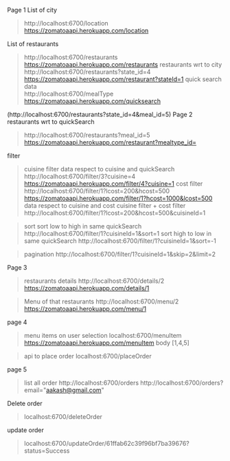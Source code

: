Page 1
List of city
> http://localhost:6700/location
> https://zomatoaapi.herokuapp.com/location

List of restaurants 
> http://localhost:6700/restaurants
> https://zomatoaapi.herokuapp.com/restaurants
restaurants wrt to city 
> http://localhost:6700/restaurants?state_id=4
> https://zomatoaapi.herokuapp.com/restaurant?stateId=1
quick search data  
> http://localhost:6700/mealType
> https://zomatoaapi.herokuapp.com/quicksearch

(http://localhost:6700/restaurants?state_id=4&meal_id=5)
Page 2
restaurants wrt to quickSearch 
> http://localhost:6700/restaurants?meal_id=5
> https://zomatoaapi.herokuapp.com/restaurant?mealtype_id=


filter
> cuisine filter
  data respect to cuisine and quickSearch 
  > http://localhost:6700/filter/3?cuisine=4
  > https://zomatoaapi.herokuapp.com/filter/4?cuisine=1
> cost filter
  > http://localhost:6700/filter/1?lcost=200&hcost=500
  > https://zomatoaapi.herokuapp.com/filter/1?hcost=1000&lcost=500
 data respect to cuisine and cost 
> cuisine filter + cost filter 
  > http://localhost:6700/filter/1?lcost=200&hcost=500&cuisineId=1

> sort
    sort low to high in same quickSearch
    http://localhost:6700/filter/1?cuisineId=1&sort=1
    sort high to low in same quickSearch
    http://localhost:6700/filter/1?cuisineId=1&sort=-1

> pagination
   > http://localhost:6700/filter/1?cuisineId=1&skip=2&limit=2


Page 3
> restaurants details
> http://localhost:6700/details/2
> https://zomatoaapi.herokuapp.com/details/1

> Menu of that restaurants
> http://localhost:6700/menu/2
> https://zomatoaapi.herokuapp.com/menu/1


page 4
> menu items on user selection
  > localhost:6700/menuItem
  > https://zomatoaapi.herokuapp.com/menuItem
  > body [1,4,5]

> api to place order
  > localhost:6700/placeOrder

page 5
> list all order
  > http://localhost:6700/orders
  > http://localhost:6700/orders?email="aakash@gmail.com"

Delete order 
> localhost:6700/deleteOrder
 

 update order
 > localhost:6700/updateOrder/61ffab62c39f96bf7ba39676?status=Success